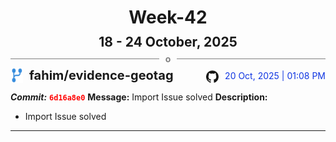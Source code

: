 <h1 style="text-align:center; margin-bottom:10px">Week-42</h1>
<h2 style="text-align:center; margin:0px">18 - 24 October, 2025</h2>
<div style="display: flex; align-items: center; justify-content: center;">
  <hr style="flex: 1; background-color: gray;" />
  <span style="padding: 0 10px;font-weight:bold; color:gray">o</span>
  <hr style="flex: 1; background-color: gray;" />
</div>

<div style="display: flex; justify-content: space-between; align-items:end;">
  <div style="display:flex">
      <img src="../assets/branch.svg" alt="GitHub Logo"  style="width:20px; margin:0 10px 0 0">
      <h3 style="margin: 0; padding:0; font-weight: bold; font-size:20px;">fahim/evidence-geotag</h3>
  </div>
  <div style="display:flex">
  <img src="../assets/github.svg" alt="GitHub Logo" style="width:20px">
    <span style="color:rgb(16, 54, 226); text-align: right; margin:0 0 0 10px; padding:0px;">20 Oct, 2025 | 01:08 PM</span>
  </div>
</div>

**_Commit:_** <code style="color: red; font-weight: bold;">6d16a8e0</code>
**Message:** Import Issue solved
**Description:**
- Import Issue solved
---
